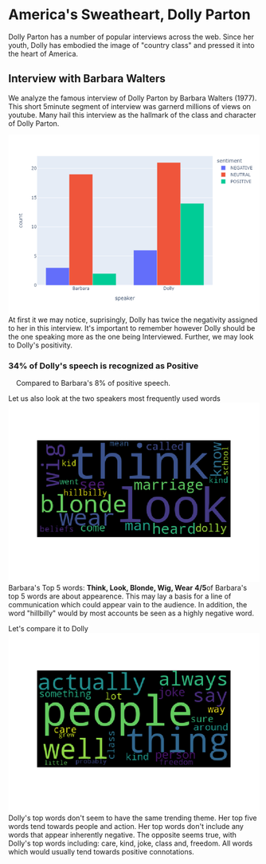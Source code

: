 # America's Sweatheart, Dolly Parton
Dolly Parton has a number of popular interviews across the web. Since her youth, Dolly has embodied the image of "country class" and pressed it into the heart of America.

## Interview with Barbara Walters
We analyze the famous interview of Dolly Parton by Barbara Walters (1977).
This short 5minute segment of interview was  garnerd millions of views on youtube. Many hail this interview as the hallmark of the class and character of Dolly Parton.

![Alt text](Images/SentimentbySpeaker.png "Title")
At first it we may notice, suprisingly, Dolly has twice the negativity assigned to her in this interview. It's important to remember however Dolly should be the one speaking more as the one being Interviewed. Further, we may look to Dolly's positivity. 

<h3 class="primary-compare">34% of Dolly's speech is recognized as Positive</h4>
<div class="secondary-compare">    Compared to Barbara's 8% of positive speech.</div>

Let us also look at the two speakers most frequently used words
![Alt text](Images/Wordcloud%20Barbara.png "Barbara's Wordcloud")
Barbara's Top 5 words: <strong>Think, Look, Blonde, Wig, Wear</strong>
<strong>4/5</strong>of Barbara's top 5 words are about appearence. This may lay a basis for a line of communication which could appear vain to the audience. In addition, the word "hillbilly" 
would by most accounts be seen as a highly negative word.

Let's compare it to Dolly
![Alt text](Images/Wordcloud%20Dolly.png "Dolly's Wordcloud")
Dolly's top words don't seem to have the same trending theme. Her top five words tend towards people and action. Her top words don't include any words that appear inherently negative. 
The opposite seems true, with Dolly's top words including: care, kind, joke, class and, freedom. All words which would usually tend towards positive connotations.